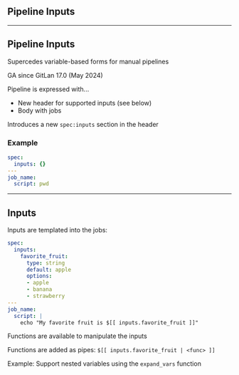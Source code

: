 <!-- .slide: id="gitlab_ci_inputs" class="vertical-center" -->

<i class="fa-duotone fa-pen-field fa-8x fa-duotone-colors-inverted" style="float: right; color: grey;"></i>

## Pipeline Inputs

---

## Pipeline Inputs

<i class="fa-duotone fa-solid fa-4x fa-pen-field"></i> <!-- .element: style="float: right;" -->

Supercedes variable-based forms for manual pipelines [](#/gitlab_ci_manual)

GA since GitLan 17.0 (May 2024)

Pipeline is expressed with...
- New header for supported inputs [](https://docs.gitlab.com/ci/inputs/) (see below)
- Body with jobs

Introduces a new `spec:inputs` [](https://docs.gitlab.com/ci/yaml/#specinputs) section in the header

### Example

  ```yaml
  spec:
    inputs: {}
  ---
  job_name:
    script: pwd
  ```

---

## Inputs

Inputs are templated into the jobs:

  ```yaml
  spec:
    inputs:
      favorite_fruit:
        type: string
        default: apple
        options:
        - apple
        - banana
        - strawberry
  ---
  job_name:
    script: |
      echo "My favorite fruit is $[[ inputs.favorite_fruit ]]"
  ```

Functions are available to manipulate the inputs [](https://docs.gitlab.com/ci/inputs/#predefined-interpolation-functions)

Functions are added as pipes: `$[[ inputs.favorite_fruit | <func> ]]`

Example: Support nested variables using the `expand_vars` function
